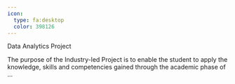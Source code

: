 ```yaml
---
icon:
  type: fa:desktop
  color: 398126
---
```

Data Analytics Project

The purpose of the Industry-led Project is to enable the student to apply the knowledge, skills and competencies gained through the academic phase of  ... 
